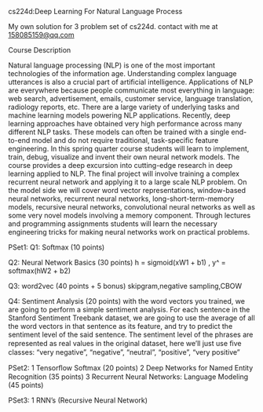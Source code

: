cs224d:Deep Learning For Natural Language Process

My own solution for 3 problem set of cs224d. contact with me at 158085159@qq.com

Course Description

Natural language processing (NLP) is one of the most important technologies of the information age. 
Understanding complex language utterances is also a crucial part of artificial intelligence. Applications of NLP are everywhere because people communicate most everything in language: web search, advertisement, emails, customer service, language translation, radiology reports, etc. There are a large variety of underlying tasks and machine learning models powering NLP applications. Recently, deep learning approaches have obtained very high performance across many different NLP tasks. These models can often be trained with a single end-to-end model and do not require traditional, task-specific feature engineering. In this spring quarter course students will learn to implement, train, debug, visualize and invent their own neural network models. The course provides a deep excursion into cutting-edge research in deep learning applied to NLP. The final project will involve training a complex recurrent neural network and applying it to a large scale NLP problem. On the model side we will cover word vector representations, window-based neural networks, recurrent neural networks, long-short-term-memory models, recursive neural networks, convolutional neural networks as well as some very novel models involving a memory component. Through lectures and programming assignments students will learn the necessary engineering tricks for making neural networks work on practical problems.

PSet1: Q1: Softmax (10 points)

Q2: Neural Network Basics (30 points)
h = sigmoid(xW1 + b1) , y^ = softmax(hW2 + b2)

Q3: word2vec (40 points + 5 bonus)
skipgram,negative sampling,CBOW 

Q4: Sentiment Analysis (20 points)
with the word vectors you trained, we are going to perform a simple sentiment analysis. For each sentence in the Stanford Sentiment Treebank dataset, we are going to use the average of all the word vectors in that sentence as its feature, and try to predict the sentiment level of the said sentence. The sentiment level of the phrases are represented as real values in the original dataset, here we’ll just use ﬁve classes:
“very negative”, “negative”, “neutral”, “positive”, “very positive”


PSet2:
1 Tensorﬂow Softmax (20 points) 
2 Deep Networks for Named Entity Recognition (35 points) 
3 Recurrent Neural Networks: Language Modeling (45 points)

PSet3: 1 RNN’s (Recursive Neural Network)
